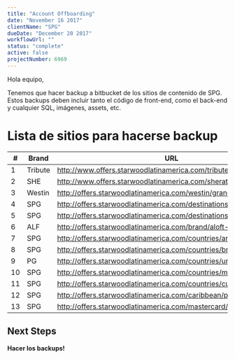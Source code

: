 ```yaml
---
title: "Account Offboarding"
date: "November 16 2017"
clientName: "SPG"
dueDate: "December 20 2017"
workflowUrl: ""
status: "complete"
active: false
projectNumber: 6969
---
```


Hola equipo,

Tenemos que hacer backup a bitbucket de los sitios de contenido de SPG. Estos backups deben incluir tanto el código de front-end, como el back-end y cualquier SQL, imágenes, assets, etc.

# Lista de sitios para hacerse backup

| #   | Brand   | URL                                                               |
| --- | ------- | ----------------------------------------------------------------- |
| 1   | Tribute | http://www.offers.starwoodlatinamerica.com/tribute/newopenings/en |
| 2   | SHE     | http://www.offers.starwoodlatinamerica.com/sheraton/brazil/       |
| 3   | Westin  | http://offers.starwoodlatinamerica.com/westin/grandcayman/es      |
| 4   | SPG     | http://offers.starwoodlatinamerica.com/destinations/mexico-city   |
| 5   | SPG     | http://offers.starwoodlatinamerica.com/destinations/peru          |
| 6   | ALF     | http://offers.starwoodlatinamerica.com/brand/aloft-hotels/es/     |
| 7   | SPG     | http://offers.starwoodlatinamerica.com/countries/argentina/       |
| 8   | SPG     | http://offers.starwoodlatinamerica.com/countries/brazil/          |
| 9   | PG      | http://offers.starwoodlatinamerica.com/countries/uruguay/         |
| 10  | SPG     | http://offers.starwoodlatinamerica.com/countries/mexico           |
| 11  | SPG     | http://offers.starwoodlatinamerica.com/countries/cuba/            |
| 12  | SPG     | http://offers.starwoodlatinamerica.com/caribbean/puertorico/      |
| 13  | SPG     | http://offers.starwoodlatinamerica.com/mastercard/en              |

## Next Steps

**Hacer los backups!**
